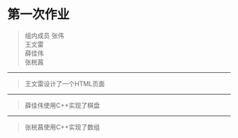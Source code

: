 # 第一次作业

> 组内成员
> 张伟  
> 王文雷  
> 薛佳伟  
> 张桄菖  

---
> 王文雷设计了一个HTML页面

---
> 薛佳伟使用C++实现了棋盘

---
> 张桄菖使用C++实现了数组
